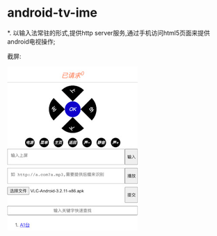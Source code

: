 # android-tv-ime  


*. 以输入法常驻的形式,提供http server服务,通过手机访问html5页面来提供android电视操作;  

截屏:   

![控制端截图](screen.jpg) 
